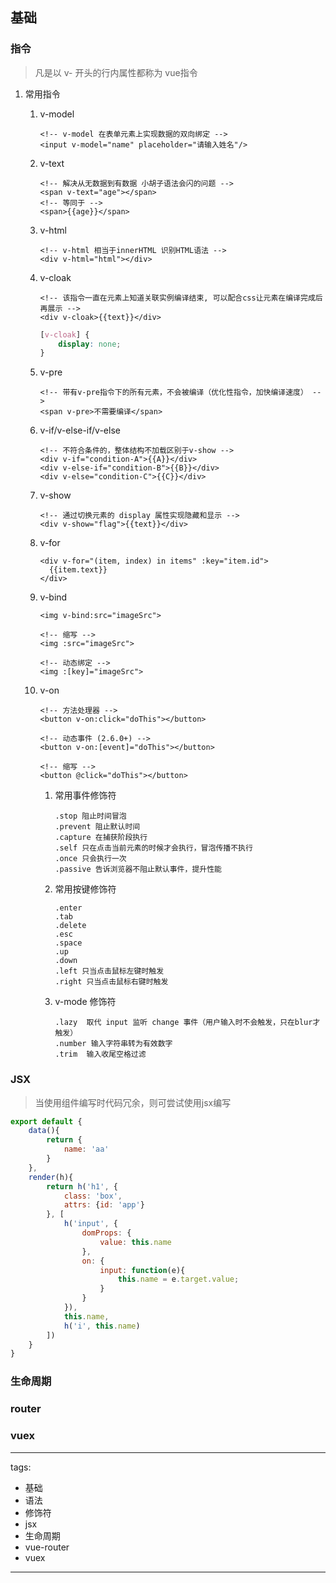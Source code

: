 ## 基础
### 指令

> 凡是以 v- 开头的行内属性都称为 vue指令

1. 常用指令

   1. v-model	

      ```vue
      <!-- v-model 在表单元素上实现数据的双向绑定 -->
      <input v-model="name" placeholder="请输入姓名"/>
      ```

   2. v-text

      ```vue
      <!-- 解决从无数据到有数据 小胡子语法会闪的问题 -->
      <span v-text="age"></span>
      <!-- 等同于 -->
      <span>{{age}}</span>
      ```

   3. v-html

      ```vue
      <!-- v-html 相当于innerHTML 识别HTML语法 -->
      <div v-html="html"></div>
      ```

   4. v-cloak

      ```vue
      <!-- 该指令一直在元素上知道关联实例编译结束, 可以配合css让元素在编译完成后再展示 -->
      <div v-cloak>{{text}}</div>
      ```

      ```css
      [v-cloak] {
          display: none;
      }
      ```

   5. v-pre

      ```vue
      <!-- 带有v-pre指令下的所有元素，不会被编译（优化性指令，加快编译速度） -->
      <span v-pre>不需要编译</span>
      ```

   6. v-if/v-else-if/v-else

      ```vue
      <!-- 不符合条件的，整体结构不加载区别于v-show -->
      <div v-if="condition-A">{{A}}</div>
      <div v-else-if="condition-B">{{B}}</div>
      <div v-else="condition-C">{{C}}</div>
      ```

   7. v-show

      ```vue
      <!-- 通过切换元素的 display 属性实现隐藏和显示 -->
      <div v-show="flag">{{text}}</div>
      ```

   8. v-for

      ```vue
      <div v-for="(item, index) in items" :key="item.id">
      	{{item.text}}
      </div>
      ```

   9. v-bind

      ```vue
      <img v-bind:src="imageSrc">
      
      <!-- 缩写 -->
      <img :src="imageSrc">
      
      <!-- 动态绑定 -->
      <img :[key]="imageSrc">
      ```

   10. v-on

       ```vue
       <!-- 方法处理器 -->
       <button v-on:click="doThis"></button>
       
       <!-- 动态事件 (2.6.0+) -->
       <button v-on:[event]="doThis"></button>
       
       <!-- 缩写 -->
       <button @click="doThis"></button>
       ```

       1. 常用事件修饰符

          ```
          .stop 阻止时间冒泡
          .prevent 阻止默认时间
          .capture 在捕获阶段执行
          .self 只在点击当前元素的时候才会执行，冒泡传播不执行
          .once 只会执行一次
          .passive 告诉浏览器不阻止默认事件，提升性能
          ```

       2. 常用按键修饰符

          ```
          .enter
          .tab 
          .delete 
          .esc
          .space
          .up
          .down
          .left 只当点击鼠标左键时触发
          .right 只当点击鼠标右键时触发
          ```

       3. v-mode 修饰符

          ```
          .lazy  取代 input 监听 change 事件（用户输入时不会触发，只在blur才触发）
          .number 输入字符串转为有效数字
          .trim  输入收尾空格过滤
          ```

### JSX

> 当使用组件编写时代码冗余，则可尝试使用jsx编写

```javascript
export default {
    data(){
        return {
            name: 'aa'
        }
    },
    render(h){
        return h('h1', {
            class: 'box',
            attrs: {id: 'app'}
        }, [
            h('input', {
                domProps: {
                    value: this.name
                },
                on: {
                    input: function(e){
                        this.name = e.target.value;
                    }
                }
            }),
            this.name,
            h('i', this.name)
        ])
    }
}
```

### 生命周期

### router

### vuex



---
tags:
  - 基础
  - 语法
  - 修饰符
  - jsx
  - 生命周期
  - vue-router
  - vuex
---